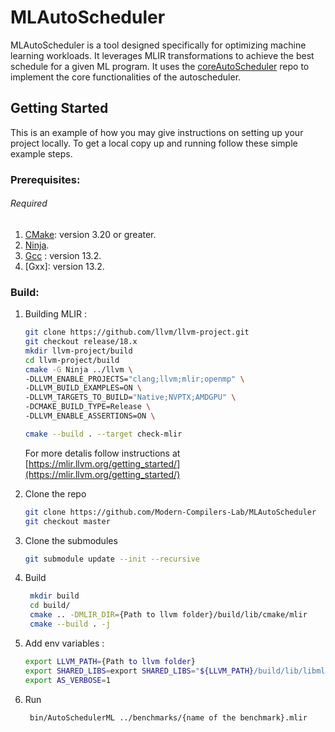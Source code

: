 # MLAutoScheduler

MLAutoScheduler is a tool designed specifically for optimizing machine learning workloads. It leverages MLIR transformations to achieve the best schedule for a given ML program. It uses the [coreAutoScheduler](https://github.com/MLIR-Autoscheduler/coreAutoScheduler) repo to implement the core functionalities of the autoscheduler.

<!-- GETTING STARTED -->

## Getting Started

This is an example of how you may give instructions on setting up your project locally.
To get a local copy up and running follow these simple example steps.

### Prerequisites:
###### Required
1) [CMake](https://cmake.org/): version 3.20 or greater.
2) [Ninja](https://ninja-build.org/).
3) [Gcc](https://gcc.gnu.org/) : version 13.2.
4) [Gxx]: version 13.2.

### Build:
1. Building MLIR :
   ```sh
   git clone https://github.com/llvm/llvm-project.git
   git checkout release/18.x
   mkdir llvm-project/build
   cd llvm-project/build
   cmake -G Ninja ../llvm \
   -DLLVM_ENABLE_PROJECTS="clang;llvm;mlir;openmp" \
   -DLLVM_BUILD_EXAMPLES=ON \
   -DLLVM_TARGETS_TO_BUILD="Native;NVPTX;AMDGPU" \
   -DCMAKE_BUILD_TYPE=Release \
   -DLLVM_ENABLE_ASSERTIONS=ON \

   cmake --build . --target check-mlir
   ```

   For more detalis follow instructions at [https://mlir.llvm.org/getting_started/](https://mlir.llvm.org/getting_started/)

2. Clone the repo
   ```sh
   git clone https://github.com/Modern-Compilers-Lab/MLAutoScheduler
   git checkout master
   ```
3. Clone the submodules
   ```sh
   git submodule update --init --recursive
   ```
4. Build 
   ```sh
    mkdir build
    cd build/
    cmake .. -DMLIR_DIR={Path to llvm folder}/build/lib/cmake/mlir
    cmake --build . -j
    ```
5. Add env variables :
   ```sh
   export LLVM_PATH={Path to llvm folder}
   export SHARED_LIBS=export SHARED_LIBS="${LLVM_PATH}/build/lib/libmlir_runner_utils.so,${LLVM_PATH}/build/lib/libmlir_c_runner_utils.so,${LLVM_PATH}/build/lib/libomp.so"
   export AS_VERBOSE=1 
   ```
6. Run
   ```sh
    bin/AutoSchedulerML ../benchmarks/{name of the benchmark}.mlir
   ```
